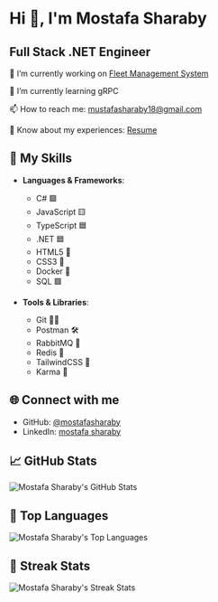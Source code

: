 # Hi 👋, I'm Mostafa Sharaby

## Full Stack .NET Engineer

🔭 I’m currently working on [Fleet Management System](https://github.com/mostafasharaby/-Fleet-Management-System-)

🌱 I’m currently learning gRPC

📫 How to reach me: [mustafasharaby18@gmail.com](mailto:mustafasharaby18@gmail.com)

📄 Know about my experiences: [Resume](https://drive.google.com/file/d/1Gtbua39NE_vYRVaXcHcWPxa1qRr1cIVv/view?usp=sharing)

## 🚀 My Skills

- **Languages & Frameworks**:
  - C# 🟩
  - JavaScript 🟨
  - TypeScript 🟦
  - .NET 🟦
  - HTML5 🔴
  - CSS3 🔴
  - Docker 🐳
  - SQL 🟩

- **Tools & Libraries**:
  - Git 🦸‍♂️
  - Postman 🛠️
  - RabbitMQ 🐰
  - Redis 🔴
  - TailwindCSS 🌿
  - Karma 🔋

## 🌐 Connect with me

- GitHub: [@mostafasharaby](https://github.com/mostafasharaby)
- LinkedIn: [mostafa sharaby](https://www.linkedin.com/in/mostafa-sharaby)

## 📈 GitHub Stats

![Mostafa Sharaby's GitHub Stats](https://github-readme-stats.vercel.app/api?username=mostafasharaby&show_icons=true&hide_border=true&theme=default)

## 🌱 Top Languages

![Mostafa Sharaby's Top Languages](https://github-readme-stats.vercel.app/api/top-langs/?username=mostafasharaby&layout=compact)

## 🚀 Streak Stats

![Mostafa Sharaby's Streak Stats](https://github-readme-streak-stats.herokuapp.com/?user=mostafasharaby&theme=default)
